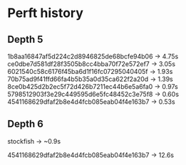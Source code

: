 Perft history
=============

Depth 5
-------

1b8aa16847af5d224c2d8946825de68bcfe94b06 -> 4.75s
ce0dbe7d581df28f3505b8cc4bba70f72e572ef7 -> 3.05s
6021540c58c6176f45ba6d1f16fc07295040405f -> 1.93s
70b75ad9f41ffd66fa4b5b35a0d35ca622f2a20d -> 1.39s
8ce0b425d2b2ec5f72d426b7211ec44b6e5a6fa0 -> 0.97s
5798512903f3e29c449595d6e5fc48452c3e75f8 -> 0.60s
4541168629dfaf2b8e4d4fcb085eab04f4e163b7 -> 0.53s

Depth 6
-------

stockfish -> ~0.9s

4541168629dfaf2b8e4d4fcb085eab04f4e163b7 -> 12.6s
